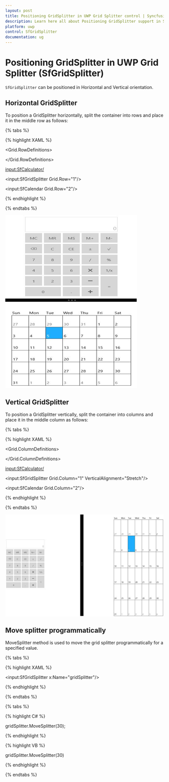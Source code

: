 ```yaml
---
layout: post
title: Positioning GridSplitter in UWP Grid Splitter control | Syncfusion
description: Learn here all about Positioning GridSplitter support in Syncfusion UWP Grid Splitter (SfGridSplitter) control and more.
platform: uwp
control: SfGridSplitter
documentation: ug
---
```


# Positioning GridSplitter in UWP Grid Splitter (SfGridSplitter)

`SfGridSplitter` can be positioned in Horizontal and Vertical orientation.

## Horizontal GridSplitter

To position a GridSplitter horizontally, split the container into rows and place it in the middle row as follows:

{% tabs %}

{% highlight XAML %}

<Grid>

<Grid.RowDefinitions>

<RowDefinition MinHeight="50"/>

<RowDefinition Height="15"/>

<RowDefinition MinHeight="50"/>

</Grid.RowDefinitions>

<input:SfCalculator/>

<input:SfGridSplitter Grid.Row="1"/>

<input:SfCalendar Grid.Row="2"/>

</Grid>

{% endhighlight %}

{% endtabs %}

![Positioning-GridSplitter-img1](Positioning-GridSplitter-images/Positioning-GridSplitter-img1.jpeg)

## Vertical GridSplitter

To position a GridSplitter vertically, split the container into columns and place it in the middle column as follows:

{% tabs %}

{% highlight XAML %}

<Grid>

<Grid.ColumnDefinitions>

<ColumnDefinition MinWidth="50"/>

<ColumnDefinition Width="25"/>

<ColumnDefinition MinWidth="50"/>

</Grid.ColumnDefinitions>

<input:SfCalculator/>

<input:SfGridSplitter Grid.Column="1" VerticalAlignment="Stretch"/>

<input:SfCalendar Grid.Column="2"/>

</Grid>

{% endhighlight %}

{% endtabs %}

![Positioning-GridSplitter-img2](Positioning-GridSplitter-images/Positioning-GridSplitter-img2.jpeg)

## Move splitter programmatically

MoveSplitter method is used to move the grid splitter programmatically for a specified value.

{% tabs %}

{% highlight XAML %}

<input:SfGridSplitter x:Name="gridSplitter"/>

{% endhighlight %}

{% endtabs %}

{% tabs %}

{% highlight C# %}

gridSplitter.MoveSplitter(30);

{% endhighlight %}

{% highlight VB %}

gridSplitter.MoveSplitter(30)

{% endhighlight %}

{% endtabs %}

